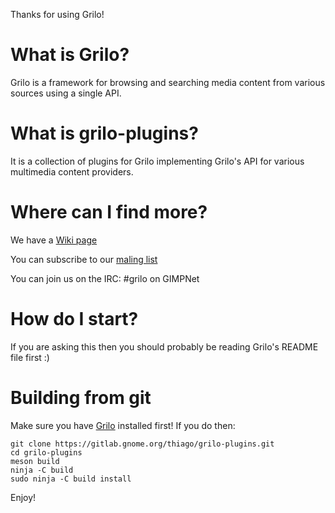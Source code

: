 Thanks for using Grilo!

# What is Grilo?

Grilo is a framework for browsing and searching media content from various
sources using a single API.

# What is grilo-plugins?

It is a collection of plugins for Grilo implementing Grilo's API for various
multimedia content providers.

# Where can I find more?

We have a [Wiki page](https://wiki.gnome.org/Projects/Grilo)

You can subscribe to our [maling list](http://mail.gnome.org/mailman/listinfo/grilo-list)

You can join us on the IRC:
#grilo on GIMPNet

# How do I start?

If you are asking this then you should probably be reading Grilo's README
file first :)

# Building from git

Make sure you have [Grilo](https://gitlab.gnome.org/GNOME/grilo) installed first! If you do then:

```
git clone https://gitlab.gnome.org/thiago/grilo-plugins.git
cd grilo-plugins
meson build
ninja -C build
sudo ninja -C build install
```

Enjoy!
